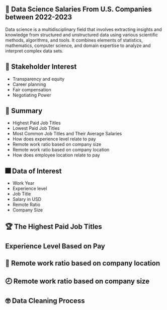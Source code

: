 ## 🎉 Data Science Salaries From U.S. Companies between 2022-2023
Data science is a multidisciplinary field that involves extracting insights and knowledge from structured and unstructured data using various scientific methods, algorithms, and tools. It combines elements of statistics, mathematics, computer science, and domain expertise to analyze and interpret complex data sets.


## 💼 Stakeholder Interest
- Transparency and equity
- Career planning
- Fair compensation
- Negotiating Power

## 🎇 Summary
- Highest Paid Job Titles
- Lowest Paid Job Titles
- Most Common Job Titles and Their Average Salaries
- How does experience level relate to pay
- Remote work ratio based on company size
- Remote work ratio based on company location
- How does employee location relate to pay

## 🎆 Data of Interest
- Work Year
- Experience level
- Job Title
- Salary in USD
- Remote Ratio
- Company Size


## 🏆 The Highest Paid Job Titles


## Experience Level Based on Pay

## 💬 Remote work ratio based on company location


## 🕗 Remote work ratio based on company size


## 🤓 Data Cleaning Process
